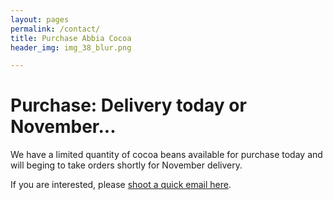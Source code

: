 ```yaml
---
layout: pages
permalink: /contact/
title: Purchase Abbia Cocoa
header_img: img_38_blur.png

---
```


<h1 class="is-uppercase is-size-1"><span>Purchase:</span> Delivery today or November...</h1>
We have a limited quantity of cocoa beans available for purchase today and will beging to take orders shortly for November delivery. 

If you are interested, please [shoot a quick email here](mailto:zises@jigoro.org). 